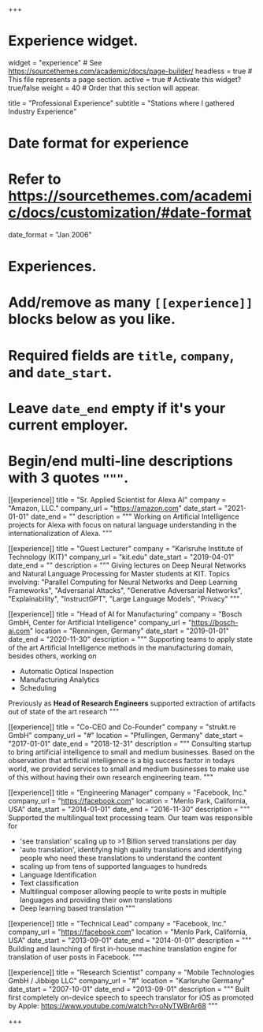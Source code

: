 +++
# Experience widget.
widget = "experience"  # See https://sourcethemes.com/academic/docs/page-builder/
headless = true  # This file represents a page section.
active = true  # Activate this widget? true/false
weight = 40  # Order that this section will appear.

title = "Professional Experience"
subtitle = "Stations where I gathered Industry Experience"

# Date format for experience
#   Refer to https://sourcethemes.com/academic/docs/customization/#date-format
date_format = "Jan 2006"

# Experiences.
#   Add/remove as many `[[experience]]` blocks below as you like.
#   Required fields are `title`, `company`, and `date_start`.
#   Leave `date_end` empty if it's your current employer.
#   Begin/end multi-line descriptions with 3 quotes `"""`.


[[experience]]
  title = "Sr. Applied Scientist for Alexa AI"
  company = "Amazon, LLC."
  company_url = "https://amazon.com"
  date_start = "2021-01-01"
  date_end = ""
  description = """
  Working on Artificial Intelligence projects for Alexa with
  focus on natural language understanding in the internationalization
  of Alexa.
  """

[[experience]]
  title = "Guest Lecturer"
  company = "Karlsruhe Institute of Technology (KIT)"
  company_url = "kit.edu"
  date_start = "2019-04-01"
  date_end = ""
  description = """
  Giving lectures on Deep Neural Networks and Natural Language Processing for Master students at KIT.
  Topics involving: "Parallel Computing for Neural Networks and Deep Learning Frameworks", "Adversarial Attacks", "Generative Adversarial Networks", "Explainability", "InstructGPT", "Large Language Models", "Privacy"
  """


[[experience]]
  title = "Head of AI for Manufacturing"
  company = "Bosch GmbH, Center for Artificial Intelligence"
  company_url = "https://bosch-ai.com"
  location = "Renningen, Germany"
  date_start = "2019-01-01"
  date_end = "2020-11-30"
  description = """
  Supporting teams to apply state of the art Artificial Intelligence methods in the manufacturing domain, 
  besides others, working on
  * Automatic Optical Inspection
  * Manufacturing Analytics
  * Scheduling

  Previously as **Head of Research Engineers** supported extraction of artifacts out of state of the art research
  """


[[experience]]
  title = "Co-CEO and Co-Founder"
  company = "strukt.re GmbH"
  company_url = "#"
  location = "Pfullingen, Germany"
  date_start = "2017-01-01"
  date_end = "2018-12-31"
  description = """
  Consulting startup to bring artificial intelligence to small and medium businesses.
  Based on the observation that artificial intelligence is a big success factor in todays world,
  we provided services to small and medium businesses to make use of this without having their own
  research engineering team.
  """

[[experience]]
  title = "Engineering Manager"
  company = "Facebook, Inc."
  company_url = "https://facebook.com"
  location = "Menlo Park, California, USA"
  date_start = "2014-01-01"
  date_end = "2016-11-30"
  description = """
  Supported the multilingual text processing team. Our team was responsible for
  * 'see translation' scaling up to >1 Billion served translations per day
  * 'auto translation', identifying high quality translations and identifying people who need these translations to understand the content
  * scaling up from tens of supported languages to hundreds
  * Language Identification
  * Text classification
  * Multilingual composer allowing people to write posts in multiple languages and providing their own translations
  * Deep learning based translation
  """

[[experience]]
  title = "Technical Lead"
  company = "Facebook, Inc."
  company_url = "https://facebook.com"
  location = "Menlo Park, California, USA"
  date_start = "2013-09-01"
  date_end = "2014-01-01"
  description = """
  Building and launching of first in-house machine translation engine for translation of user posts in Facebook.
  """
  
[[experience]]
  title = "Research Scientist"
  company = "Mobile Technologies GmbH / Jibbigo LLC"
  company_url = "#"
  location = "Karlsruhe Germany"
  date_start = "2007-10-01"
  date_end = "2013-09-01"
  description = """
  Built first completely on-device speech to speech translator for iOS as promoted by Apple: https://www.youtube.com/watch?v=oNyTWBrAr68
  """


+++


